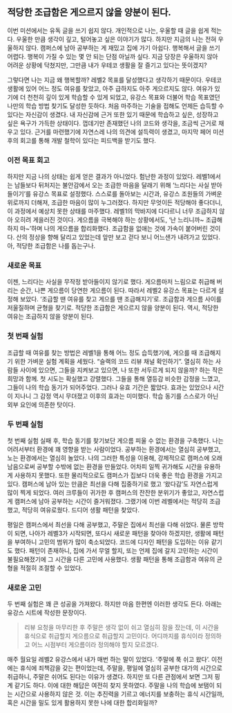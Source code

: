 ## 적당한 조급함은 게으르지 않을 양분이 된다.

이번 미션에서는 유독 글을 쓰기 쉽지 않다. 개인적으로 나는, 우울할 때 글을 쉽게 적는다. 우울한 만큼 생각이 깊고, 털어놓고 싶은 이야기가 많다. 하지만 지금의 나는 전혀 우울하지 않다. 캠퍼스에 남아 공부하는 게 재밌고 집에 가기 아쉽다. 행복해서 글을 쓰기 어렵다. 행복이 가질 수 있는 몇 안 되는 단점 아닐까 싶다. 지금 당장은 우울하지 않아 어려운 상황에 닥쳤지만, 그만큼 내가 우테코 생활을 잘 즐기고 있다는 뜻이겠지?

그렇다면 나는 지금 왜 행복할까? 레벨2 목표를 달성했다고 생각하기 때문이다. 우테코 생활에 있어 어느 정도 여유를 찾았고, 아주 급하지도 아주 게으르지도 않다. 여유가 있기에 더 천천히 깊이 있게 학습할 수 있게 되었고, 유강스 목표와 더불어 학습 목표였던 나만의 학습 방법 찾기도 달성한 듯하다. 처음 마주하는 기술을 접해도 언제든 습득할 수 있다는 자신감이 생겼다. 내 자신감에 근거 또한 있기 때문에 학습하고 싶은, 성장하고 싶은 욕구가 가득한 상태이다. 껍데기만 존재했던 나의 코드와 생각을, 조금씩 근거로 채우고 있다. 근거를 마련했기에 자연스레 나의 의견에 설득력이 생겼고, 마지막 페어 미션 후의 회고를 통해 개발 철학이 있다는 피드백을 받기도 했다.

### 이전 목표 회고
하지만 지금 나의 상태는 쉽게 얻은 결과가 아니었다. 험난한 과정이 있었다. 레벨1에서는 남들보다 뒤처지는 불안감에서 오는 조급한 마음을 달래기 위해 ‘느리다는 사실 받아들이기’를 유강스 목표로 설정했다. 스스로를 돌아보는 시간과, 유강스 조원들의 가벼운 위로까지 더해져, 조급한 마음이 많이 누그러졌다. 하지만 무엇이든 적당해야 좋다더니, 이 과정에서 예상치 못한 상태를 마주했다. 레벨1의 막바지에 다다르니 너무 조급하지 않아 오히려 게을러진 것이다. 게으름을 극복해야 하는 상황에서도, ‘난 느리니까~ 조급해하지 마~’하며 나의 게으름을 합리화했다. 조급함을 없애는 것에 가속이 붙어버린 것이다. 산의 정상을 향해 달리고 있었는데 앞만 보고 걷다 보니 어느샌가 내려가고 있었다. 아, 적당한 조급함은 나를 돕는구나.

### 새로운 목표
이젠, 느리다는 사실을 무작정 받아들이지 않기로 했다. 게으름마저 느림으로 취급해 버리는 순간, 나쁜 게으름이 당연한 게으름이 된다. 따라서 레벨2 유강스 목표는 다르게 설정해 보았다. ‘조급할 땐 여유를 찾고 게으를 땐 조급해지기’로. 조급함과 게으름 사이를 저울질하며 균형을 찾기로. 적당한 조급함은 게으르지 않을 양분이 된다. 역시, 적당한 여유는 조급하지 않을 양분이 된다.

### 첫 번째 실험
조급할 때 여유를 찾는 방법은 레벨1을 통해 어느 정도 습득했기에, 게으를 때 조급해지기 위한 가벼운 실험 계획을 세웠다. “슬랙의 코드 리뷰 채널 확인하기”. 열심히 하는 사람들 사이에 있으면, 그들을 지켜보고 있으면, 나 또한 서두르게 되지 않을까? 하는 작은 희망과 함께. 첫 시도는 확실했고 강렬했다. 그들을 통해 열등감 비슷한 감정을 느꼈고, 그들이 나의 학습 동기가 되어주었다. 그러나 유효 기간은 짧았다. 효과는 있었으나 시간이 지나니 그 감정 역시 무뎌졌고 이후의 효과는 미미했다. 학습 동기를 스스로가 아닌 외부 요인에 의존한 탓이다.

### 두 번째 실험
첫 번째 실험 실패 후, 학습 동기를 찾기보단 게으름 피울 수 없는 환경을 구축했다. 나는 어려서부터 환경에 꽤 영향을 받는 사람이었다. 공부하는 환경에서는 열심히 공부했고, 노는 환경에서는 열심히 놀았다. 나의 그러한 특성을 이용해, 강제적으로 캠퍼스에 오래 남음으로써 공부할 수밖에 없는 환경을 만들었다. 어차피 일찍 귀가해도 시간을 유용하게 사용하지 못했다. 또한 물리적으로도 캠퍼스가 집보다 더욱 좋은 학습 환경을 가지고 있다. 캠퍼스에 남아 있는 만큼은 최선을 다해 집중하기로 했고 ‘왔다감’도 자연스럽게 많이 찍게 되었다. 여러 크루들이 귀가한 후 캠퍼스의 잔잔한 분위기가 좋았고, 자연스럽게 캠퍼스에 남아 공부하는 시간이 즐거워졌다. 그랬기에 이번 레벨에서는 적당히 조급했고, 적당히 여유로웠다. 드디어 생활 패턴을 찾았다.

평일은 캠퍼스에서 최선을 다해 공부했고, 주말은 집에서 최선을 다해 쉬었다. 물론 방학이 되면, 나아가 레벨3가 시작되면, 또다시 새로운 패턴을 찾아야 하겠지만, 생활에 패턴을 부여하니 고민의 범위가 많이 축소되었다. 코드에 디자인 패턴을 도입하는 이유 같기도 했다. 패턴이 존재하니, 집에 가서 무얼 할지, 또는 언제 집에 갈지 고민하는 시간이 불필요해졌기에 그 시간을 다른 고민에 사용했다. 생활 패턴을 통해 조급함과 여유의 균형을 적절히 조절할 수 있었다.

### 새로운 고민
두 번째 실험은 꽤 큰 성공을 가져왔다. 하지만 마음 한편엔 이러한 생각도 든다. 아래는 유강스 시트에 작성한 문장이다.

> 리뷰 요청을 마무리한 후 주말은 생각 없이 쉬고 열심히 잠을 잤는데, 이 시간을 휴식으로 취급할지 게으름으로 취급할지 고민이다. 어디까지를 휴식이라 정의하고 어느 시점부터 게으름이라 정의해야 할지 모르겠다.

매주 월요일 레벨2 유강스에서 내가 매번 하는 말이 있었다. ‘주말에 푹 쉬고 왔다’. 이전에는 휴식에 죄책감을 갖는 편이었는데, 주말을, 평일에 열심히 공부한 대가의 시간으로 취급하니, 주말은 쉬어도 된다는 이유가 생겼다. 하지만 또 다른 관점에서 보면 그저 핑계 같기도 하다. 이에 대한 해답은 여전히 찾지 못하였다. 주말을 나의 학습에 보탬이 되는 시간으로 사용하지 않은 것. 이는 추진력을 기르고 에너지를 보충하는 휴식 시간일까, 혹은 시간을 밀도 있게 활용하지 못한 나에 대한 합리화일까?
